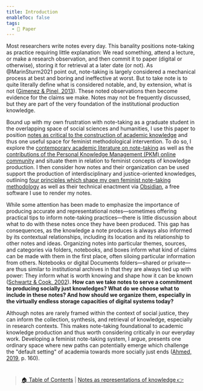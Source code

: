 ```yaml
---
title: Introduction
enableToc: false
tags:
  - 📖 Paper
---
```


Most researchers write notes every day. This banality positions note-taking as practice requiring little explanation: We read something, attend a lecture, or make a research observation, and then commit it to paper (digital or otherwise), storing it for retrieval at a later date (or not). As @MarinSturm2021 point out, note-taking is largely considered a mechanical process at best and boring and ineffective at worst. But to take note is to quite literally define what is considered notable, and, by extension, what is not ([Gimenez & Pinel, 2013](References/Gimenez%20&%20Pinel,%202013.md)). These noted observations then become evidence for the claims we make. Notes may not be frequently discussed, but they are part of the very foundation of the institutional production knowledge. 

Bound up with my own frustration with note-taking as a graduate student in the overlapping space of social sciences and humanities, I use this paper to position [notes as critical to the construction of academic knowledge](Notes%20as%20constructions%20of%20knowledge.md) and thus one useful space for feminist methodological intervention. To do so, I explore the [contemporary academic literature on note-taking](Notes%20as%20representations%20of%20knowledge.md) as well as the [contributions of the Personal Knowledge Management (PKM) online community](Notes%20as%20structures%20of%20knowledge.md) and situate them in relation to feminist concepts of knowledge production. I then consider how notes and their organization can be used support the production of interdisciplinary and justice-oriented knowledges, outlining [four principles which shape my own feminist note-taking methodology](Four%20principles%20of%20a%20feminist%20note-taking%20methodology.md) as well as their technical enactment via [Obsidian](https://obsidian.md), a free software I use to render my notes. 

While some attention has been made to emphasize the importance of producing accurate and representational notes—sometimes offering practical tips to inform note-taking practices—there is little discussion about what to do with these notes once they have been produced. This gap has consequences, as the knowledge a note produces is always also informed by its contextual relationships, including its location and its relationship to other notes and ideas. Organizing notes into particular themes, sources, and categories via folders, notebooks, and boxes inform what kind of claims can be made with them in the first place, often siloing particular information from others. Notebooks or digital Documents folders—shared or private—are thus similar to institutional archives in that they are always tied up with power: They inform what is worth knowing and shape how it can be known ([Schwartz & Cook, 2002](References/Schwartz%20&%20Cook,%202002.md)). **How can we take notes to serve a commitment to producing socially just knowledges? What do we choose what to include in these notes? And how should we organize them, especially in the virtually endless storage capacities of digital systems today?** 

Although notes are rarely framed within the context of social justice, they can inform the collection, synthesis, and retrieval of knowledge, especially in research contexts. This makes note-taking foundational to academic knowledge production and thus worth considering critically in our everyday work. Developing a feminist note-taking system, I argue, presents one ordinary space where new paths can potentially emerge which challenge the "default setting" of academia towards more socially just ends ([Ahmed, 2019](References/Ahmed,%202019.md), p. 160). 

# 

 > 
 > [🏠 Table of Contents](Developing%20a%20feminist%20note-taking%20system.md) | [Notes as representations of knowledge 👉](Notes%20as%20representations%20of%20knowledge.md)
